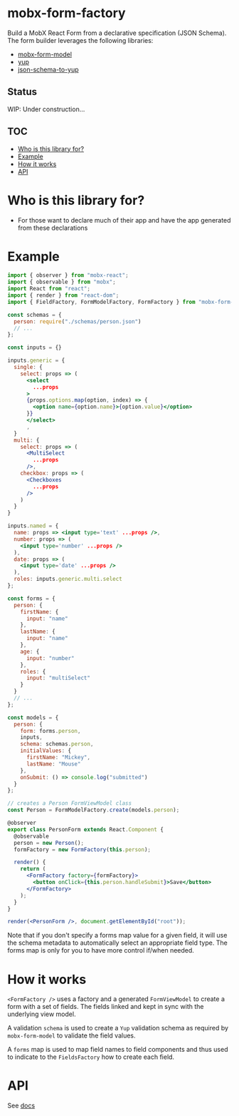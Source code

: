 # mobx-form-factory

Build a MobX React Form from a declarative specification (JSON Schema).
The form builder leverages the following libraries:

- [mobx-form-model](https://github.com/hrgui/mobx-form-model)
- [yup](https://github.com/jquense/yup)
- [json-schema-to-yup](https://www.npmjs.com/package/json-schema-to-yup)

## Status

WIP: Under construction...

## TOC

- [Who is this library for?](#who-is-this-library-for)
- [Example](#example)
- [How it works](#how-it-works)
- [API](#api)

# Who is this library for?

- For those want to declare much of their app and have the app generated from these declarations

# Example

```jsx
import { observer } from "mobx-react";
import { observable } from "mobx";
import React from "react";
import { render } from "react-dom";
import { FieldFactory, FormModelFactory, FormFactory } from "mobx-form-factory";

const schemas = {
  person: require("./schemas/person.json")
  // ...
};

const inputs = {}

inputs.generic = {
  single: {
    select: props => (
      <select
        ...props
      >
      {props.options.map(option, index) => {
        <option name={option.name}>{option.value}</option>
      }}
      </select>
      ,
  }
  multi: {
    select: props => (
      <MultiSelect
        ...props
      />,
    checkbox: props => (
      <Checkboxes
        ...props
      />
    )
  }
}

inputs.named = {
  name: props => <input type='text' ...props />,
  number: props => (
    <input type='number' ...props />
  ),
  date: props => (
    <input type='date' ...props />
  ),
  roles: inputs.generic.multi.select
};

const forms = {
  person: {
    firstName: {
      input: "name"
    },
    lastName: {
      input: "name"
    },
    age: {
      input: "number"
    },
    roles: {
      input: "multiSelect"
    }
  }
  // ...
};

const models = {
  person: {
    form: forms.person,
    inputs,
    schema: schemas.person,
    initialValues: {
      firstName: "Mickey",
      lastName: "Mouse"
    },
    onSubmit: () => console.log("submitted")
  }
};

// creates a Person FormViewModel class
const Person = FormModelFactory.create(models.person);

@observer
export class PersonForm extends React.Component {
  @observable
  person = new Person();
  formFactory = new FormFactory(this.person);

  render() {
    return (
      <FormFactory factory={formFactory}>
        <button onClick={this.person.handleSubmit}>Save</button>
      </FormFactory>
    );
  }
}

render(<PersonForm />, document.getElementById("root"));
```

Note that if you don't specify a forms map value for a given field, it will use the schema metadata to automatically select an appropriate field type. The forms map is only for you to have more control if/when needed.

# How it works

`<FormFactory />` uses a factory and a generated `FormViewModel` to create a form with a set of fields. The fields linked and kept in sync with the underlying view model.

A validation `schema` is used to create a `Yup` validation schema as required by `mobx-form-model` to validate the field values.

A `forms` map is used to map field names to field components and thus used to indicate to the `FieldsFactory` how to create each field.

# API

See [docs](docs/README.md)
